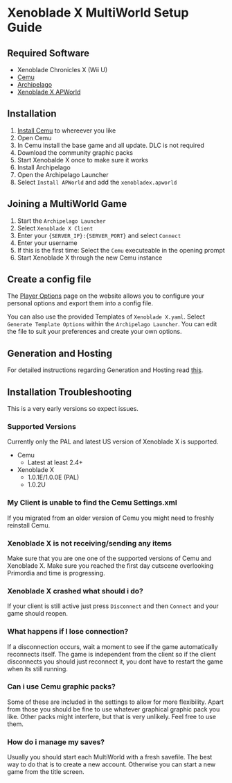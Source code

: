 # Xenoblade X MultiWorld Setup Guide

## Required Software

- Xenoblade Chronicles X (Wii U)
- [Cemu](https://github.com/cemu-project/Cemu/releases)
- [Archipelago](https://github.com/ArchipelagoMW/Archipelago/releases)
- [Xenoblade X APWorld](https://github.com/MaragonMH/Archipelago/releases)

## Installation

1. [Install Cemu](https://cemu.cfw.guide/) to whereever you like
2. Open Cemu 
3. In Cemu install the base game and all update. DLC is not required
4. Download the community graphic packs
5. Start Xenobalde X once to make sure it works
6. Install Archipelago
7. Open the Archipelago Launcher
8. Select `Install APWorld` and add the `xenobladex.apworld`

## Joining a MultiWorld Game

1. Start the `Archipelago Launcher`
2. Select `Xenoblade X Client`
3. Enter your `{SERVER_IP}:{SERVER_PORT}` and select `Connect`
4. Enter your username
5. If this is the first time: Select the `Cemu` executeable in the opening prompt
6. Start Xenoblade X through the new Cemu instance

## Create a config file

The [Player Options](/games/Xenoblade%20X/player-options) page on the website allows you to
configure your personal options and export them into a config file.

You can also use the provided Templates of `Xenoblade X.yaml`.
Select `Generate Template Options` within the `Archipelago Launcher`.
You can edit the file to suit your preferences and create your own options.

## Generation and Hosting
For detailed instructions regarding Generation and Hosting read
[this](tutorial/Archipelago/setup/en).

## Installation Troubleshooting

This is a very early versions so expect issues.

### Supported Versions
Currently only the PAL and latest US version of Xenoblade X is supported.

- Cemu
  - Latest at least 2.4+
- Xenoblade X
  - 1.0.1E/1.0.0E (PAL)
  - 1.0.2U

### My Client is unable to find the Cemu Settings.xml

If you migrated from an older version of Cemu you might need to freshly reinstall Cemu.

### Xenoblade X is not receiving/sending any items

Make sure that you are one one of the supported versions of Cemu and Xenoblade X.
Make sure you reached the first day cutscene overlooking Primordia and time is progressing.

### Xenoblade X crashed what should i do?
If your client is still active just press `Disconnect` and then `Connect` and your game should reopen.

### What happens if I lose connection?

If a disconnection occurs, wait a moment to see if the game automatically reconnects itself.
The game is independent from the client so if the client disconnects you should just reconnect it,
you dont have to restart the game when its still running.

### Can i use Cemu graphic packs?
Some of these are included in the settings to allow for more flexibility.
Apart from those you should be fine to use whatever graphical graphic pack you like.
Other packs might interfere, but that is very unlikely. Feel free to use them.

### How do i manage my saves?
Usually you should start each MultiWorld with a fresh savefile. The best way to do that is to create a new account.
Otherwise you can start a new game from the title screen.